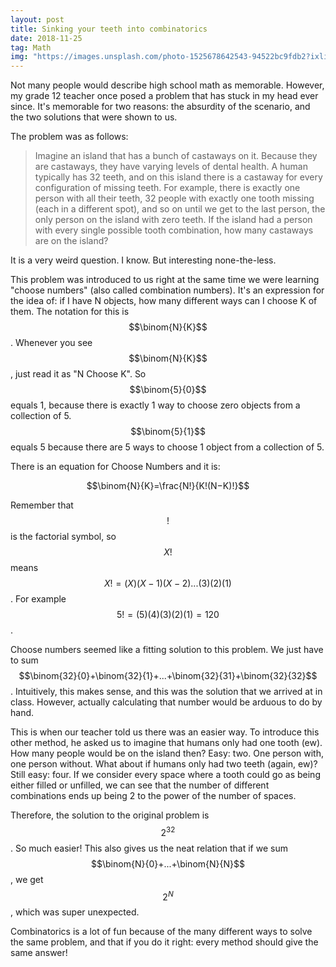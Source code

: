 ```yaml
---
layout: post
title: Sinking your teeth into combinatorics
date: 2018-11-25
tag: Math
img: "https://images.unsplash.com/photo-1525678642543-94522bc9fdb2?ixlib=rb-0.3.5&q=80&fm=jpg&crop=entropy&cs=tinysrgb&w=1080&fit=max&ixid=eyJhcHBfaWQiOjExNzczfQ&s=3ce89e62ea887b8baace3a5ccb06b11f"
---
```


Not many people would describe high school math as memorable. However, my grade 12 teacher once posed a problem that has stuck in my head ever since. It's memorable for two reasons: the absurdity of the scenario, and the two solutions that were shown to us.

The problem was as follows:

> Imagine an island that has a bunch of castaways on it. Because they are castaways, they have varying levels of dental health. A human typically has 32 teeth, and on this island there is a castaway for every configuration of missing teeth. For example, there is exactly one person with all their teeth, 32 people with exactly one tooth missing (each in a different spot), and so on until we get to the last person, the only person on the island with zero teeth. If the island had a person with every single possible tooth combination, how many castaways are on the island?

It is a very weird question. I know. But interesting none-the-less.

This problem was introduced to us right at the same time we were learning "choose numbers" (also called combination numbers). It's an expression for the idea of: if I have N objects, how many different ways can I choose K of them. The notation for this is $$\binom{N}{K}$$. Whenever you see $$\binom{N}{K}$$, just read it as "N Choose K". So $$\binom{5}{0}$$ equals 1, because there is exactly 1 way to choose zero objects from a collection of 5. $$\binom{5}{1}$$ equals 5 because there are 5 ways to choose 1 object from a collection of 5.

There is an equation for Choose Numbers and it is:

$$\binom{N}{K}=\frac{N!}{K!(N−K)!}$$

Remember that $$!$$ is the factorial symbol, so $$X!$$ means $$X!=(X)(X−1)(X−2)...(3)(2)(1)$$. For example $$5!=(5)(4)(3)(2)(1)=120$$.

Choose numbers seemed like a fitting solution to this problem. We just have to sum $$\binom{32}{0}+\binom{32}{1}+...+\binom{32}{31}+\binom{32}{32}$$. Intuitively, this makes sense, and this was the solution that we arrived at in class. However, actually calculating that number would be arduous to do by hand.

This is when our teacher told us there was an easier way. To introduce this other method, he asked us to imagine that humans only had one tooth (ew). How many people would be on the island then? Easy: two. One person with, one person without. What about if humans only had two teeth (again, ew)? Still easy: four. If we consider every space where a tooth could go as being either filled or unfilled, we can see that the number of different combinations ends up being 2 to the power of the number of spaces.

Therefore, the solution to the original problem is $$2^{32}$$. So much easier! This also gives us the neat relation that if we sum $$\binom{N}{0}+...+\binom{N}{N}$$, we get $$2^N$$, which was super unexpected.

Combinatorics is a lot of fun because of the many different ways to solve the same problem, and that if you do it right: every method should give the same answer!
